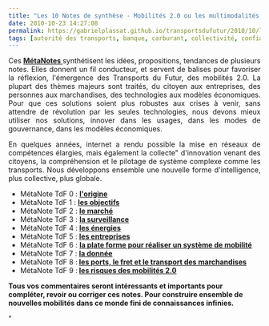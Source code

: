 ```yaml
---
title: "Les 10 Notes de synthèse - Mobilités 2.0 ou les multimodalités fluides en temps réel"
date: 2010-10-23 14:27:08
permalink: https://gabrielplassat.github.io/transportsdufutur/2010/10/les-10-notes-de-synthese-mobilites-20-ou-les-multimodalites-fluides-en-temps-reel.html
tags: [autorité des transports, banque, carburant, collectivité, confiance, connectivité, economie circulaire, économie du quaternaire, économie fonctionnalité, Efficacité énergétique, Energie, gratuit, internet, internet des objets, iphone, logistique, low cost, marchandises, mode doux, multimodes, open innovation, open source, partage de données, partage de la voirie, Pay as You Move, péage urbain, philanthropie, Plateforme d'idées, publicité, RSE, Service de mobilité, simplicité, sousveillance, stationnement, surveillance, TIC, transition générationnelle, VE, web2.0]
---
```


<p style="text-align: justify">Ces <strong><a href="https://gabrielplassat.github.io/transportsdufutur/les-metanotes-tdf-transports-du-futur" target="_blank">MétaNotes </a></strong>synthétisent les idées, propositions, tendances de plusieurs notes. Elles donnent un fil conducteur, et servent de balises pour favoriser la réflexion, l'émergence des Transports du Futur, des mobilités 2.0. La plupart des thèmes majeurs sont traités, du citoyen aux entreprises, des personnes aux marchandises, des technologies aux modèles économiques. Pour que ces solutions soient plus robustes aux crises à venir, sans attendre de révolution par les seules technologies, nous devons mieux utiliser nos solutions, innover dans les usages, dans les modes de gouvernance, dans les modèles économiques.</p> <p style="text-align: justify">En quelques années, internet a rendu possible la mise en réseaux de compétences élargies, mais également la collecte" d'innovation venant des citoyens, la compréhension et le pilotage de système complexe comme les transports. Nous développons ensemble une nouvelle forme d'intelligence, plus collective, plus globale.</p> <ul> <li> <div style=""text-align: justify"">MétaNote TdF 0 : <strong><a href="https://gabrielplassat.github.io/transportsdufutur/2009/11/le-passage-de-lobjet-vehicule-aux-services-de-mobilite-une-chance.html"" target=""_blank"">l'origine</a></strong></div> </li> <li>MétaNote TdF 1 : <strong><a href="https://gabrielplassat.github.io/transportsdufutur/2009/11/pour-une-mobilite-plus-robuste-aux-crises-a-venir.html"" target=""_blank"">les objectifs</a></strong></li> <li>MétaNote TdF 2 : <strong><a href="https://gabrielplassat.github.io/transportsdufutur/2010/03/metanote-tdf-2-le-marche-des-mobilites-20.html"" target=""_blank"">le marché</a></strong> </li> <li>MétaNote TdF 3 : <strong><a href="https://gabrielplassat.github.io/transportsdufutur/2010/03/apres-la-surveillance-la-sousveillance.html"" target=""_blank"">la surveillance</a> </strong></li> <li>MétaNote TdF 4 :<strong> <a href="https://gabrielplassat.github.io/transportsdufutur/2010/03/les-energies.html"" target=""_blank"">les énergies</a></strong></li> <li>MétaNote TdF 5 : <a href="https://gabrielplassat.github.io/transportsdufutur/2010/04/metanote-tdf-5-les-entreprises.html"" target=""_blank""><strong>les entreprises</strong></a></li> <li>MétaNote TdF 6 : <strong><a href="https://gabrielplassat.github.io/transportsdufutur/2010/06/metanote-tdf-6-quelle-plate-forme-pour-concevoir-et-realiser-le-premier-systeme-de-mobilite-20.html"" target=""_blank"">la plate forme pour réaliser un système de mobilité</a></strong></li> <li>MétaNote TdF 7 : <strong><a href="https://gabrielplassat.github.io/transportsdufutur/2010/09/metanote-tdf-7-la-donnee-enjeu-strategique-des-mobilites-multimodales-quelles-perspectives.html"" target=""_blank"">la donnée</a></strong></li> <li>MétaNote TdF 8 :<strong> <a href="https://gabrielplassat.github.io/transportsdufutur/2010/10/metanote-tdf-n8-les-ports-le-fret-et-le-transport-de-marchandises.html"" target=""_blank"">les ports, le fret et le transport des marchandises</a></strong></li> <li>MétaNote TdF 9 :<strong> <a href="https://gabrielplassat.github.io/transportsdufutur/2010/10/la-mobilite-20-est-accessible-quels-sont-les-risques-sera-t-elle-meilleure-pour-tous.html"" target=""_blank"">les risques des mobilités 2.0</a></strong></li> </ul> <p style=""text-align: justify""><strong>Tous vos commentaires seront intéressants et importants pour compléter, revoir ou corriger ces notes. Pour construire ensemble de nouvelles mobilités dans ce monde fini de connaissances infinies.</strong></p>"
